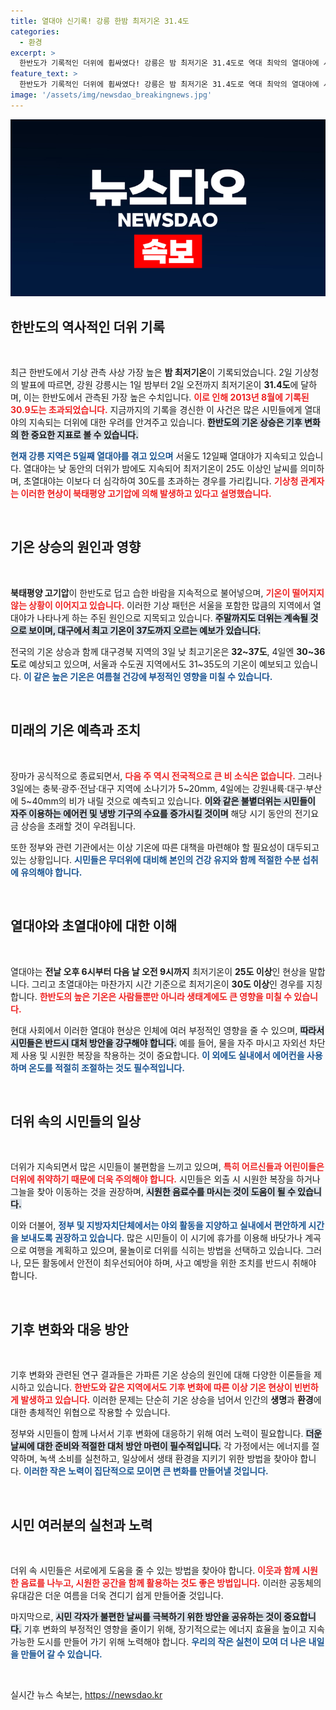 ```yaml
---
title: 열대야 신기록! 강릉 한밤 최저기온 31.4도
categories:
  - 환경
excerpt: >
  한반도가 기록적인 더위에 휩싸였다! 강릉은 밤 최저기온 31.4도로 역대 최악의 열대야에 시달리고 있으며, 서울도 12일째 열대야가 지속 중이다. 주말에는 전국적으로 37도에 달하는 불볕 더위가 예고된다. 더는 피할 수 없는 무더위의 실체를 만나보세요!
feature_text: >
  한반도가 기록적인 더위에 휩싸였다! 강릉은 밤 최저기온 31.4도로 역대 최악의 열대야에 시달리고 있으며, 서울도 12일째 열대야가 지속 중이다. 주말에는 전국적으로 37도에 달하는 불볕 더위가 예고된다. 더는 피할 수 없는 무더위의 실체를 만나보세요!
image: '/assets/img/newsdao_breakingnews.jpg'
---
```


<p><img src="/assets/img/newsdao_breakingnews.jpg" alt="pcversion 속보" /></p>

<h2 data-ke-size="size26">한반도의 역사적인 더위 기록</h2>

<p data-ke-size="size16">&nbsp;</p>

<p>최근 한반도에서 기상 관측 사상 가장 높은 <strong>밤 최저기온</strong>이 기록되었습니다. 2일 기상청의 발표에 따르면, 강원 강릉시는 1일 밤부터 2일 오전까지 최저기온이 <strong>31.4도</strong>에 달하며, 이는 한반도에서 관측된 가장 높은 수치입니다. <b><span style="color: #ee2323;">이로 인해 2013년 8월에 기록된 30.9도는 초과되었습니다.</span></b> 지금까지의 기록을 경신한 이 사건은 많은 시민들에게 열대야의 지속되는 더위에 대한 우려를 안겨주고 있습니다. <b><span style="background-color: #21538527;">한반도의 기온 상승은 기후 변화의 한 중요한 지표로 볼 수 있습니다.</span></b></p>

<p><b><span style="color: #1a5490;">현재 강릉 지역은 5일째 열대야를 겪고 있으며</span></b> 서울도 12일째 열대야가 지속되고 있습니다. 열대야는 낮 동안의 더위가 밤에도 지속되어 최저기온이 25도 이상인 날씨를 의미하며, 초열대야는 이보다 더 심각하여 30도를 초과하는 경우를 가리킵니다. <b><span style="color: #ee2323;">기상청 관계자는 이러한 현상이 북태평양 고기압에 의해 발생하고 있다고 설명했습니다.</span></b> </p>

<p data-ke-size="size16">&nbsp;</p>

<h2 data-ke-size="size26">기온 상승의 원인과 영향</h2>

<p data-ke-size="size16">&nbsp;</p>

<p><strong>북태평양 고기압</strong>이 한반도로 덥고 습한 바람을 지속적으로 불어넣으며, <b><span style="color: #ee2323;">기온이 떨어지지 않는 상황이 이어지고 있습니다.</span></b> 이러한 기상 패턴은 서울을 포함한 많큼의 지역에서 열대야가 나타나게 하는 주된 원인으로 지목되고 있습니다. <b><span style="background-color: #21538527;">주말까지도 더위는 계속될 것으로 보이며, 대구에서 최고 기온이 37도까지 오르는 예보가 있습니다.</span></b></p>

<p>전국의 기온 상승과 함께 대구경북 지역의 3일 낮 최고기온은 <strong>32~37도</strong>, 4일엔 <strong>30~36도</strong>로 예상되고 있으며, 서울과 수도권 지역에서도 31~35도의 기온이 예보되고 있습니다. <b><span style="color: #1a5490;">이 같은 높은 기온은 여름철 건강에 부정적인 영향을 미칠 수 있습니다.</span></b> </p>

<p data-ke-size="size16">&nbsp;</p>

<h2 data-ke-size="size26">미래의 기온 예측과 조치</h2>

<p data-ke-size="size16">&nbsp;</p>

<p>장마가 공식적으로 종료되면서, <b><span style="color: #ee2323;">다음 주 역시 전국적으로 큰 비 소식은 없습니다.</span></b> 그러나 3일에는 충북·광주·전남·대구 지역에 소나기가 5~20mm, 4일에는 강원내륙·대구·부산에 5~40mm의 비가 내릴 것으로 예측되고 있습니다. <b><span style="background-color: #21538527;">이와 같은 불볕더위는 시민들이 자주 이용하는 에어컨 및 냉방 기구의 수요를 증가시킬 것이며</span></b> 해당 시기 동안의 전기요금 상승을 초래할 것이 우려됩니다. </p>

<p>또한 정부와 관련 기관에서는 이상 기온에 따른 대책을 마련해야 할 필요성이 대두되고 있는 상황입니다. <b><span style="color: #1a5490;">시민들은 무더위에 대비해 본인의 건강 유지와 함께 적절한 수분 섭취에 유의해야 합니다.</span></b></p>

<p data-ke-size="size16">&nbsp;</p>

<h2 data-ke-size="size26">열대야와 초열대야에 대한 이해</h2>

<p data-ke-size="size16">&nbsp;</p>

<p>열대야는 <strong>전날 오후 6시부터 다음 날 오전 9시까지</strong> 최저기온이 <strong>25도 이상</strong>인 현상을 말합니다. 그리고 초열대야는 마찬가지 시간 기준으로 최저기온이 <strong>30도 이상</strong>인 경우를 지칭합니다. <b><span style="color: #ee2323;">한반도의 높은 기온은 사람들뿐만 아니라 생태계에도 큰 영향을 미칠 수 있습니다.</span></b> </p>

<p>현대 사회에서 이러한 열대야 현상은 인체에 여러 부정적인 영향을 줄 수 있으며, <b><span style="background-color: #21538527;">따라서 시민들은 반드시 대처 방안을 강구해야 합니다.</span></b> 예를 들어, 물을 자주 마시고 자외선 차단제 사용 및 시원한 복장을 착용하는 것이 중요합니다. <b><span style="color: #1a5490;">이 외에도 실내에서 에어컨을 사용하며 온도를 적절히 조절하는 것도 필수적입니다.</span></b></p>

<p data-ke-size="size16">&nbsp;</p>

<h2 data-ke-size="size26">더위 속의 시민들의 일상</h2>

<p data-ke-size="size16">&nbsp;</p>

<p>더위가 지속되면서 많은 시민들이 불편함을 느끼고 있으며, <b><span style="color: #ee2323;">특히 어르신들과 어린이들은 더위에 취약하기 때문에 더욱 주의해야 합니다.</span></b> 시민들은 외출 시 시원한 복장을 하거나 그늘을 찾아 이동하는 것을 권장하며, <b><span style="background-color: #21538527;">시원한 음료수를 마시는 것이 도움이 될 수 있습니다.</span></b> </p>

<p>이와 더불어, <b><span style="color: #1a5490;">정부 및 지방자치단체에서는 야외 활동을 지양하고 실내에서 편안하게 시간을 보내도록 권장하고 있습니다.</span></b> 많은 시민들이 이 시기에 휴가를 이용해 바닷가나 계곡으로 여행을 계획하고 있으며, 물놀이로 더위를 식히는 방법을 선택하고 있습니다. 그러나, 모든 활동에서 안전이 최우선되어야 하며, 사고 예방을 위한 조치를 반드시 취해야 합니다. </p>

<p data-ke-size="size16">&nbsp;</p>

<h2 data-ke-size="size26">기후 변화와 대응 방안</h2>

<p data-ke-size="size16">&nbsp;</p>

<p>기후 변화와 관련된 연구 결과들은 가파른 기온 상승의 원인에 대해 다양한 이론들을 제시하고 있습니다. <b><span style="color: #ee2323;">한반도와 같은 지역에서도 기후 변화에 따른 이상 기온 현상이 빈번하게 발생하고 있습니다.</span></b> 이러한 문제는 단순히 기온 상승을 넘어서 인간의 <strong>생명</strong>과 <strong>환경</strong>에 대한 총체적인 위협으로 작용할 수 있습니다. </p>

<p>정부와 시민들이 함께 나서서 기후 변화에 대응하기 위해 여러 노력이 필요합니다. <b><span style="background-color: #21538527;">더운 날씨에 대한 준비와 적절한 대처 방안 마련이 필수적입니다.</span></b> 각 가정에서는 에너지를 절약하며, 녹색 소비를 실천하고, 일상에서 생태 환경을 지키기 위한 방법을 찾아야 합니다. <b><span style="color: #1a5490;">이러한 작은 노력이 집단적으로 모이면 큰 변화를 만들어낼 것입니다.</span></b></p>

<p data-ke-size="size16">&nbsp;</p>

<h2 data-ke-size="size26">시민 여러분의 실천과 노력</h2>

<p data-ke-size="size16">&nbsp;</p>

<p>더위 속 시민들은 서로에게 도움을 줄 수 있는 방법을 찾아야 합니다. <b><span style="color: #ee2323;">이웃과 함께 시원한 음료를 나누고, 시원한 공간을 함께 활용하는 것도 좋은 방법입니다.</span></b> 이러한 공동체의 유대감은 더운 여름을 더욱 견디기 쉽게 만들어줄 것입니다. </p>

<p>마지막으로, <b><span style="background-color: #21538527;">시민 각자가 불편한 날씨를 극복하기 위한 방안을 공유하는 것이 중요합니다.</span></b> 기후 변화의 부정적인 영향을 줄이기 위해, 장기적으로는 에너지 효율을 높이고 지속 가능한 도시를 만들어 가기 위해 노력해야 합니다. <b><span style="color: #1a5490;">우리의 작은 실천이 모여 더 나은 내일을 만들어 갈 수 있습니다.</span></b></p>

<p data-ke-size="size16">&nbsp;</p>
실시간 뉴스 속보는, <a href="https://newsdao.kr" rel="dofollow">https://newsdao.kr</a>


